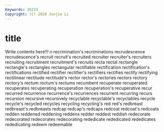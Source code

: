 ```yaml
---
Keywords: 26233
Copyright: (C) 2020 Junjie Li
---
```


# title

Write contents here!!!
n 
recrimination's 
recriminations 
recrudescence 
recrudescence's 
recruit
recruit's 
recruited 
recruiter 
recruiter's 
recruiters 
recruiting 
recruitment 
recruitment's 
recruits 
recta
rectal 
rectangle 
rectangle's 
rectangles 
rectangular 
rectifiable 
rectification 
rectification's 
rectifications 
rectified
rectifier 
rectifier's 
rectifiers 
rectifies 
rectify 
rectifying 
rectilinear 
rectitude 
rectitude's 
rector
rector's 
rectories 
rectors 
rectory 
rectory's 
rectum 
rectum's 
rectums 
recumbent 
recuperate
recuperated 
recuperates 
recuperating 
recuperation 
recuperation's 
recuperative 
recur 
recurred 
recurrence 
recurrence's
recurrences 
recurrent 
recurring 
recurs 
recursion 
recursive 
recursively 
recyclable 
recyclable's 
recyclables
recycle 
recycle's 
recycled 
recycles 
recycling 
recycling's 
red 
red's 
redbreast 
redbreast's
redbreasts 
redcap 
redcap's 
redcaps 
redcoat 
redcoat's 
redcoats 
redden 
reddened 
reddening
reddens 
redder 
reddest 
reddish 
redecorate 
redecorated 
redecorates 
redecorating 
rededicate 
rededicated
rededicates 
rededicating 
redeem 
redeemable 
